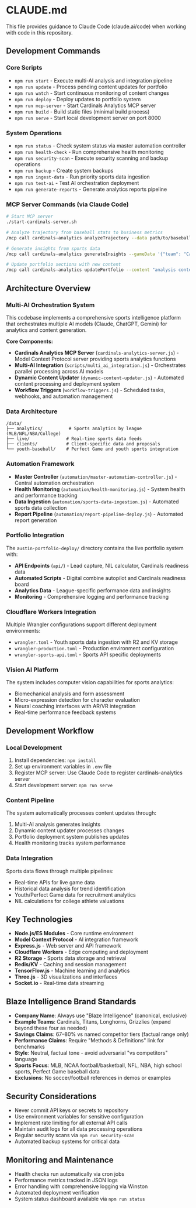 # CLAUDE.md

This file provides guidance to Claude Code (claude.ai/code) when working with code in this repository.

## Development Commands

### Core Scripts
- `npm run start` - Execute multi-AI analysis and integration pipeline
- `npm run update` - Process pending content updates for portfolio
- `npm run watch` - Start continuous monitoring of content changes
- `npm run deploy` - Deploy updates to portfolio system
- `npm run mcp-server` - Start Cardinals Analytics MCP server
- `npm run build` - Build static files (minimal build process)
- `npm run serve` - Start local development server on port 8000

### System Operations
- `npm run status` - Check system status via master automation controller
- `npm run health-check` - Run comprehensive health monitoring
- `npm run security-scan` - Execute security scanning and backup operations
- `npm run backup` - Create system backups
- `npm run ingest-data` - Run priority sports data ingestion
- `npm run test-ai` - Test AI orchestration deployment
- `npm run generate-reports` - Generate analytics reports pipeline

### MCP Server Commands (via Claude Code)
```bash
# Start MCP server
./start-cardinals-server.sh

# Analyze trajectory from baseball stats to business metrics
/mcp call cardinals-analytics analyzeTrajectory --data path/to/baseball-data.json --comparison path/to/business-metrics.json

# Generate insights from sports data
/mcp call cardinals-analytics generateInsights --gameData '{"team": "Cardinals"}' --playerMetrics '{"performance": "metrics"}'

# Update portfolio sections with new content
/mcp call cardinals-analytics updatePortfolio --content "analysis content" --section "analytics"
```

## Architecture Overview

### Multi-AI Orchestration System
This codebase implements a comprehensive sports intelligence platform that orchestrates multiple AI models (Claude, ChatGPT, Gemini) for analytics and content generation.

**Core Components:**
- **Cardinals Analytics MCP Server** (`cardinals-analytics-server.js`) - Model Context Protocol server providing sports analytics functions
- **Multi-AI Integration** (`scripts/multi_ai_integration.js`) - Orchestrates parallel processing across AI models  
- **Dynamic Content Updater** (`dynamic-content-updater.js`) - Automated content processing and deployment system
- **Workflow Triggers** (`workflow-triggers.js`) - Scheduled tasks, webhooks, and automation management

### Data Architecture
```
/data/
├── analytics/          # Sports analytics by league (MLB/NFL/NBA/College)
├── live/              # Real-time sports data feeds
├── clients/           # Client-specific data and proposals
└── youth-baseball/    # Perfect Game and youth sports integration
```

### Automation Framework
- **Master Controller** (`automation/master-automation-controller.js`) - Central automation orchestration
- **Health Monitoring** (`automation/health-monitoring.js`) - System health and performance tracking
- **Data Ingestion** (`automation/sports-data-ingestion.js`) - Automated sports data collection
- **Report Pipeline** (`automation/report-pipeline-deploy.js`) - Automated report generation

### Portfolio Integration
The `austin-portfolio-deploy/` directory contains the live portfolio system with:
- **API Endpoints** (`api/`) - Lead capture, NIL calculator, Cardinals readiness data
- **Automated Scripts** - Digital combine autopilot and Cardinals readiness board
- **Analytics Data** - League-specific performance data and insights
- **Monitoring** - Comprehensive logging and performance tracking

### Cloudflare Workers Integration
Multiple Wrangler configurations support different deployment environments:
- `wrangler.toml` - Youth sports data ingestion with R2 and KV storage
- `wrangler-production.toml` - Production environment configuration
- `wrangler-sports-api.toml` - Sports API specific deployments

### Vision AI Platform
The system includes computer vision capabilities for sports analytics:
- Biomechanical analysis and form assessment
- Micro-expression detection for character evaluation
- Neural coaching interfaces with AR/VR integration
- Real-time performance feedback systems

## Development Workflow

### Local Development
1. Install dependencies: `npm install`
2. Set up environment variables in `.env` file
3. Register MCP server: Use Claude Code to register cardinals-analytics server
4. Start development server: `npm run serve`

### Content Pipeline
The system automatically processes content updates through:
1. Multi-AI analysis generates insights
2. Dynamic content updater processes changes
3. Portfolio deployment system publishes updates
4. Health monitoring tracks system performance

### Data Integration
Sports data flows through multiple pipelines:
- Real-time APIs for live game data
- Historical data analysis for trend identification
- Youth/Perfect Game data for recruitment analytics
- NIL calculations for college athlete valuations

## Key Technologies

- **Node.js/ES Modules** - Core runtime environment
- **Model Context Protocol** - AI integration framework
- **Express.js** - Web server and API framework
- **Cloudflare Workers** - Edge computing and deployment
- **R2 Storage** - Sports data storage and retrieval
- **Redis/KV** - Caching and session management
- **TensorFlow.js** - Machine learning and analytics
- **Three.js** - 3D visualizations and interfaces
- **Socket.io** - Real-time data streaming

## Blaze Intelligence Brand Standards

- **Company Name**: Always use "Blaze Intelligence" (canonical, exclusive)
- **Example Teams**: Cardinals, Titans, Longhorns, Grizzlies (expand beyond these four as needed)
- **Savings Claims**: 67–80% vs named competitor tiers (factual range only)
- **Performance Claims**: Require "Methods & Definitions" link for benchmarks
- **Style**: Neutral, factual tone - avoid adversarial "vs competitors" language
- **Sports Focus**: MLB, NCAA football/basketball, NFL, NBA, high school sports, Perfect Game baseball data
- **Exclusions**: No soccer/football references in demos or examples

## Security Considerations

- Never commit API keys or secrets to repository
- Use environment variables for sensitive configuration
- Implement rate limiting for all external API calls
- Maintain audit logs for all data processing operations
- Regular security scans via `npm run security-scan`
- Automated backup systems for critical data

## Monitoring and Maintenance

- Health checks run automatically via cron jobs
- Performance metrics tracked in JSON logs
- Error handling with comprehensive logging via Winston
- Automated deployment verification
- System status dashboard available via `npm run status`